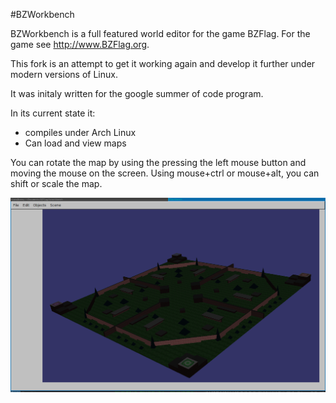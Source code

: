 #BZWorkbench

BZWorkbench is a full featured world editor for the game BZFlag. For the game see <http://www.BZFlag.org>.

This fork is an attempt to get it working again and develop it further under
modern versions of Linux.

It was initaly written for the google summer of code program.


In its current state it:

- compiles under Arch Linux
- Can load and view maps


You can rotate the map by using the pressing the left mouse
button and moving the mouse on the screen. Using mouse+ctrl or
mouse+alt, you can shift or scale the map.


![Screenshot](bzworkbenchscreenshot.png "Screenshot")

